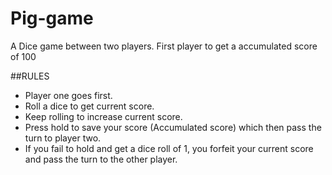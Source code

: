 # Pig-game

A Dice game between two players. First player to get a accumulated score of 100

##RULES

- Player one goes first.
- Roll a dice to get current score.
- Keep rolling to increase current score.
- Press hold to save your score (Accumulated score) which then pass the turn to player two.
- If you fail to hold and get a dice roll of 1, you forfeit your current score and pass the turn to the other player.
